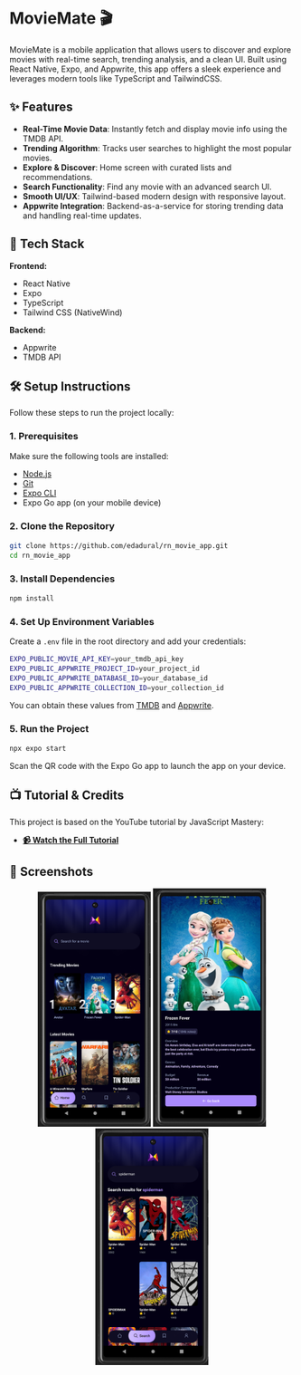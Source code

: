 # MovieMate 🎬

MovieMate is a mobile application that allows users to discover and explore movies with real-time search, trending analysis, and a clean UI. Built using React Native, Expo, and Appwrite, this app offers a sleek experience and leverages modern tools like TypeScript and TailwindCSS.

## ✨ Features

- **Real-Time Movie Data**: Instantly fetch and display movie info using the TMDB API.
- **Trending Algorithm**: Tracks user searches to highlight the most popular movies.
- **Explore & Discover**: Home screen with curated lists and recommendations.
- **Search Functionality**: Find any movie with an advanced search UI.
- **Smooth UI/UX**: Tailwind-based modern design with responsive layout.
- **Appwrite Integration**: Backend-as-a-service for storing trending data and handling real-time updates.

## 💪 Tech Stack

**Frontend:**

- React Native  
- Expo  
- TypeScript  
- Tailwind CSS (NativeWind)  

**Backend:**

- Appwrite  
- TMDB API

## 🛠️ Setup Instructions

Follow these steps to run the project locally:

### 1. Prerequisites

Make sure the following tools are installed:

- [Node.js](https://nodejs.org/en)  
- [Git](https://git-scm.com/)  
- [Expo CLI](https://docs.expo.dev/get-started/installation/)  
- Expo Go app (on your mobile device)

### 2. Clone the Repository

```bash
git clone https://github.com/edadural/rn_movie_app.git
cd rn_movie_app
```

### 3. Install Dependencies

```bash
npm install
```

### 4. Set Up Environment Variables

Create a `.env` file in the root directory and add your credentials:

```bash
EXPO_PUBLIC_MOVIE_API_KEY=your_tmdb_api_key
EXPO_PUBLIC_APPWRITE_PROJECT_ID=your_project_id
EXPO_PUBLIC_APPWRITE_DATABASE_ID=your_database_id
EXPO_PUBLIC_APPWRITE_COLLECTION_ID=your_collection_id
```
You can obtain these values from [TMDB](https://www.themoviedb.org/) and [Appwrite]([https://www.themoviedb.org/](https://cloud.appwrite.io/console/organization-65605eb9e463140f4bf1)).

### 5. Run the Project

```bash
npx expo start
```
Scan the QR code with the Expo Go app to launch the app on your device.

## 📺 Tutorial & Credits

This project is based on the YouTube tutorial by JavaScript Mastery:

- **[📹 Watch the Full Tutorial](https://www.youtube.com/watch?v=f8Z9JyB2EIE)**

## 📸 Screenshots

<p align="center">
  <img src="https://raw.githubusercontent.com/edadural/rn_movie_app/main/assets/images/1.png" alt="Image 1" width="200"/>
  <img src="https://raw.githubusercontent.com/edadural/rn_movie_app/main/assets/images/2.png" alt="Image 2" width="200"/>
  <img src="https://raw.githubusercontent.com/edadural/rn_movie_app/main/assets/images/3.png" alt="Image 3" width="200"/>
</p>
